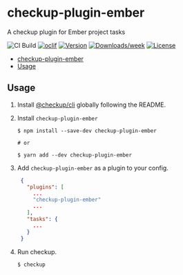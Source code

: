 # checkup-plugin-ember

A checkup plugin for Ember project tasks

![CI Build](https://github.com/checkupjs/checkup/workflows/CI%20Build/badge.svg)
[![oclif](https://img.shields.io/badge/cli-oclif-brightgreen.svg)](https://oclif.io)
[![Version](https://img.shields.io/npm/v/checkup-plugin-ember.svg)](https://npmjs.org/package/checkup-plugin-ember)
[![Downloads/week](https://img.shields.io/npm/dw/checkup-plugin-ember.svg)](https://npmjs.org/package/checkup-plugin-ember)
[![License](https://img.shields.io/npm/l/checkup-plugin-ember.svg)](https://github.com/checkupjs/checkup/blob/master/package.json)

- [checkup-plugin-ember](#checkup-plugin-ember)
- [Usage](#usage)

## Usage

1. Install [@checkup/cli](https://github.com/checkupjs/checkup/blob/master/packages/cli/README.md) globally following the README.

2. Install `checkup-plugin-ember`

   ```sh-session
   $ npm install --save-dev checkup-plugin-ember

   # or

   $ yarn add --dev checkup-plugin-ember
   ```

3. Add `checkup-plugin-ember` as a plugin to your config.

   ```json
    {
      "plugins": [
        ...
        "checkup-plugin-ember"
        ...
      ],
      "tasks": {
        ...
      }
    }
   ```

4. Run checkup.

   ```sh-session
   $ checkup
   ```
